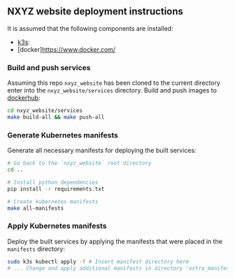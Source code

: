 ## NXYZ website deployment instructions

It is assumed that the following components are installed:
- [k3s](https://k3s.io/):
- [docker]https://www.docker.com/

### Build and push services

Assuming this repo `nxyz_website` has been cloned to the current directory enter into the `nxyz_website/services` directory. Build and push images to [dockerhub](https://hub.docker.com/):

```bash
cd nxyz_website/services
make build-all && make push-all
```

### Generate Kubernetes manifests

Generate all necessary manifests for deploying the built services:

```bash
# Go back to the `nxyz_website` root directory 
cd ..

# Install python dependencies
pip install -r requirements.txt

# Create kubernetes manifests
make all-manifests
```

### Apply Kubernetes manifests

Deploy the built services by applying the manifests that were placed in the `manifests` directory:

```bash
sudo k3s kubectl apply -f # Insert manifest directory here
# ... Change and apply additional manifests in directory 'extra_manifests' manually
```